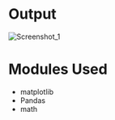 # Output

![Screenshot_1](https://user-images.githubusercontent.com/64541739/174477902-d2c5c923-c306-4b60-ad71-09517fce91c3.png)

# Modules Used

- matplotlib
- Pandas
- math
